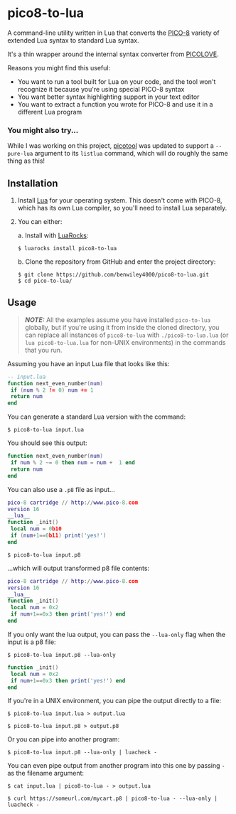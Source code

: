 # pico8-to-lua

A command-line utility written in Lua that converts the [PICO-8](https://www.lexaloffle.com/pico-8.php) variety of extended Lua syntax to standard Lua syntax.

It's a thin wrapper around the internal syntax converter from [PICOLOVE](https://github.com/picolove/picolove).

Reasons you might find this useful:
- You want to run a tool built for Lua on your code, and the tool won't recognize it because you're using special PICO-8 syntax
- You want better syntax highlighting support in your text editor
- You want to extract a function you wrote for PICO-8 and use it in a different Lua program

### You might also try...

While I was working on this project, [picotool](https://github.com/dansanderson/picotool) was updated to support a `--pure-lua` argument to its `listlua` command, which will do roughly the same thing as this!

## Installation

1. Install [Lua](https://www.lua.org/start.html) for your operating system. This doesn't come with PICO-8, which has its own Lua compiler, so you'll need to install Lua separately.
2. You can either:

    a. Install with [LuaRocks](https://luarocks.org/):
    ```console
    $ luarocks install pico8-to-lua
    ```

    b. Clone the repository from GitHub and enter the project directory:
    ```console
    $ git clone https://github.com/benwiley4000/pico8-to-lua.git
    $ cd pico-to-lua/
    ```

## Usage

> ***NOTE:*** All the examples assume you have installed `pico-to-lua` globally, but if you're using it from inside the cloned directory, you can replace all instances of `pico8-to-lua` with `./pico8-to-lua.lua` (or `lua pico8-to-lua.lua` for non-UNIX environments) in the commands that you run.

Assuming you have an input Lua file that looks like this:

```lua
-- input.lua
function next_even_number(num)
 if (num % 2 != 0) num += 1
 return num
end
```

You can generate a standard Lua version with the command:

```console
$ pico8-to-lua input.lua
```

You should see this output:

```lua
function next_even_number(num)
 if num % 2 ~= 0 then num = num +  1 end
 return num
end
```

You can also use a `.p8` file as input...

```lua
pico-8 cartridge // http://www.pico-8.com
version 16
__lua__
function _init()
 local num = 0b10
 if (num+1==0b11) print('yes!')
end
```

```console
$ pico8-to-lua input.p8
```

...which will output transformed p8 file contents:

```lua
pico-8 cartridge // http://www.pico-8.com
version 16
__lua__
function _init()
 local num = 0x2
 if num+1==0x3 then print('yes!') end
end
```

If you only want the lua output, you can pass the `--lua-only` flag when the input is a p8 file:

```console
$ pico8-to-lua input.p8 --lua-only
```

```lua
function _init()
 local num = 0x2
 if num+1==0x3 then print('yes!') end
end
```

If you're in a UNIX environment, you can pipe the output directly to a file:

```console
$ pico8-to-lua input.lua > output.lua
```

```
$ pico8-to-lua input.p8 > output.p8
```

Or you can pipe into another program:

```console
$ pico8-to-lua input.p8 --lua-only | luacheck -
```

You can even pipe output from another program into this one by passing `-` as the filename argument:

```console
$ cat input.lua | pico8-to-lua - > output.lua
```

```console
$ curl https://someurl.com/mycart.p8 | pico8-to-lua - --lua-only | luacheck -
```
